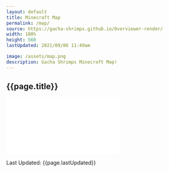 ```yaml
---
layout: default
title: Minecraft Map
permalink: /map/
source: https://gacha-shrimps.github.io/Overviewer-render/
width: 100%
height: 560
lastUpdated: 2021/09/06 11:49am

image: /assets/map.png
description: Gacha Shrimps Minecraft Map!
---
```


<div style="margin-left: auto; margin-right: auto; width:{{page.width}}px;">
    <h2>{{page.title}}</h2>
    <iframe class="htmlGame-iframe" src="{{page.source}}" name="{{page.title}}" width="{{page.width}}" height="{{page.height}}" frameborder="0" scrolling="no">
        <p>Your browser does not support iframes.</p>
    </iframe>
</div>

Last Updated: {{page.lastUpdated}}